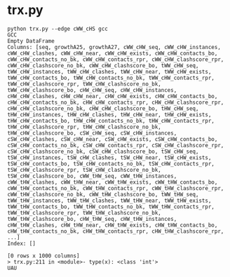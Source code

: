 # trx.py

    python trx.py --edge cWW_cHS gcc
	GCC
	Empty DataFrame
	Columns: [seq, growthA25, growthA27, cWW_cHW_seq, cWW_cHW_instances, cWW_cHW_clashes, cWW_cHW_near, cWW_cHW_exists, cWW_cHW_contacts_bo, cWW_cHW_contacts_no_bk, cWW_cHW_contacts_rpr, cWW_cHW_clashscore_rpr, cWW_cHW_clashscore_no_bk, cWW_cHW_clashscore_bo, tWW_cHW_seq, tWW_cHW_instances, tWW_cHW_clashes, tWW_cHW_near, tWW_cHW_exists, tWW_cHW_contacts_bo, tWW_cHW_contacts_no_bk, tWW_cHW_contacts_rpr, tWW_cHW_clashscore_rpr, tWW_cHW_clashscore_no_bk, tWW_cHW_clashscore_bo, cHW_cHW_seq, cHW_cHW_instances, cHW_cHW_clashes, cHW_cHW_near, cHW_cHW_exists, cHW_cHW_contacts_bo, cHW_cHW_contacts_no_bk, cHW_cHW_contacts_rpr, cHW_cHW_clashscore_rpr, cHW_cHW_clashscore_no_bk, cHW_cHW_clashscore_bo, tHW_cHW_seq, tHW_cHW_instances, tHW_cHW_clashes, tHW_cHW_near, tHW_cHW_exists, tHW_cHW_contacts_bo, tHW_cHW_contacts_no_bk, tHW_cHW_contacts_rpr, tHW_cHW_clashscore_rpr, tHW_cHW_clashscore_no_bk, tHW_cHW_clashscore_bo, cSW_cHW_seq, cSW_cHW_instances, cSW_cHW_clashes, cSW_cHW_near, cSW_cHW_exists, cSW_cHW_contacts_bo, cSW_cHW_contacts_no_bk, cSW_cHW_contacts_rpr, cSW_cHW_clashscore_rpr, cSW_cHW_clashscore_no_bk, cSW_cHW_clashscore_bo, tSW_cHW_seq, tSW_cHW_instances, tSW_cHW_clashes, tSW_cHW_near, tSW_cHW_exists, tSW_cHW_contacts_bo, tSW_cHW_contacts_no_bk, tSW_cHW_contacts_rpr, tSW_cHW_clashscore_rpr, tSW_cHW_clashscore_no_bk, tSW_cHW_clashscore_bo, cWW_tHW_seq, cWW_tHW_instances, cWW_tHW_clashes, cWW_tHW_near, cWW_tHW_exists, cWW_tHW_contacts_bo, cWW_tHW_contacts_no_bk, cWW_tHW_contacts_rpr, cWW_tHW_clashscore_rpr, cWW_tHW_clashscore_no_bk, cWW_tHW_clashscore_bo, tWW_tHW_seq, tWW_tHW_instances, tWW_tHW_clashes, tWW_tHW_near, tWW_tHW_exists, tWW_tHW_contacts_bo, tWW_tHW_contacts_no_bk, tWW_tHW_contacts_rpr, tWW_tHW_clashscore_rpr, tWW_tHW_clashscore_no_bk, tWW_tHW_clashscore_bo, cHW_tHW_seq, cHW_tHW_instances, cHW_tHW_clashes, cHW_tHW_near, cHW_tHW_exists, cHW_tHW_contacts_bo, cHW_tHW_contacts_no_bk, cHW_tHW_contacts_rpr, cHW_tHW_clashscore_rpr, ...]
	Index: []

	[0 rows x 1000 columns]
	> trx.py:211 in <module>- type(x): <class 'int'>
	UAU
